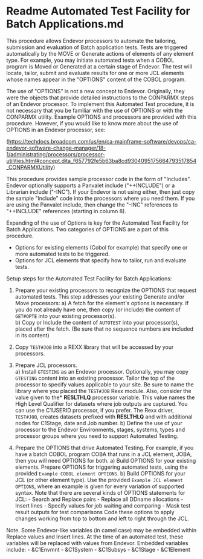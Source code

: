 # Readme Automated Test Facility for Batch Applications.md

This procedure allows Endevor processors to automate the tailoring, submission and evaluation of Batch application tests. Tests are triggered automatically by the MOVE or Generate actions of elements of any element type. For example, you may initiate automated tests when a COBOL program is Moved or Generated at a certain stage of Endevor. The test will locate, tailor, submit and evaluate results for one or more JCL elements whose names appear in the "OPTIONS" content of the COBOL program.

The use of "OPTIONS" is not a new concept to Endevor. Originally, they were the objects that provide detailed instructions to the CONPARMX steps of an Endevor processor. To implement this Automated Test procedure, it is not necessary that you be familiar with the use of OPTIONS or with the CONPARMX utility. Example OPTIONS and processors are provided with this procedure. However, if you would like to know more about the use of OPTIONS in an Endevor processor, see:

(<https://techdocs.broadcom.com/us/en/ca-mainframe-software/devops/ca-endevor-software-change-manager/18-1/administrating/processors/processor-utilities.html#concept.dita_f657792fe5b63ba8cd9304095175664793517854_CONPARMXUtility>)

This procedure provides sample processor code in the form of "Includes". Endevor optionally supports a Panvalet include ("++INCLUDE") or a Librarian include ("-INC"). If your Endevor is not using either, then just copy the sample "Include" code into the processors where you need them. If you are using the Panvalet include, then change the "-INC" references to "++INCLUDE" references (starting in column 8).

Expanding of the use of Options is key for the Automated Test Facility for Batch Applications. Two categories of OPTIONS are a part of this procedure.

- Options for existing elements (Cobol for example) that specify one or more automated tests to be triggered.
- Options for JCL elements that specify how to tailor, run and evaluate tests.

Setup steps for the Automated Test Facility for Batch Applications:

1) Prepare your existing processors to recognize the OPTIONS that request automated tests. This step addresses your existing Generate and/or Move processors:
    a) A fetch for the element's options is necessary. If you do not already have one, then copy (or include) the content of `GET#OPTE` into your existing processor(s).  
    b) Copy or Include the content of `AUTOTEST` into your processor(s), placed after the fetch.
    (Be sure that no sequence numbers are included in its content)

2) Copy `TEST#JOB` into a REXX library that will be accessed by your processors.

3) Prepare JCL processors.  
    a) Install `GTESTING` as an Endevor processor. Optionally, you may copy `GTESTING` content into an existing processor. Tailor the top of the processor to specify values applicable to your site. Be sure to name the library where you placed the `TEST#JOB` Rexx module. Also, consider the value given to the* **RESLTHLQ** processor variable. This value names the High Level Qualifier for datasets where job outputs are captured. You can use the C1USERID processor, if you prefer. The Rexx driver, `TEST#JOB`, creates datasets prefixed with **RESLTHLQ** and with additional nodes for C1Stage, date and Job number.
    b)  Define the use of your processor to the Endevor Environments, stages, systems, types and processor groups where you need to support Automated Testing.

4) Prepare the OPTIONS that drive Automated Testing. For example, if you have a batch COBOL program COBA that runs in a JCL element, JOBA, then you will need OPTIONS for both.
    a) Build OPTIONS for your existing elements.  Prepare OPTIONS for triggering automated tests, using the provided `Example COBOL element OPTIONS`.
    b) Build OPTIONS for your JCL (or other element type). Use the provided `Example JCL element OPTIONS`, where an example is given for every variation of supported syntax. Note that there are several kinds of OPTIONS statements for JCL:
        - Search and Replace pairs
        - Replace all DDname allocations
        - Insert lines
        - Specify values for job waiting and comparing
        - Mask test result outputs for test comparisons
    Code these options to apply changes working from top to bottom and left to right through the JCL.

Note.
Some Endevor-like variables (in camel case) may be embedded within Replace values and Insert lines. At the time of an automated test, these variables will be replaced with values from Endevor. Embedded variables include:
    - &C1Envmnt
    - &C1System
    - &C1Subsys
    - &C1Stage
    - &C1Element

